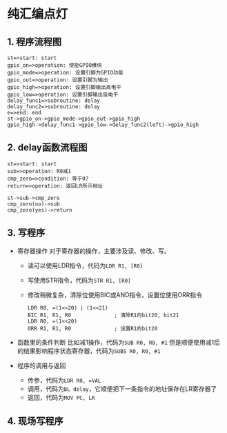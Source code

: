 # 纯汇编点灯 #

## 1. 程序流程图

```flow
st=>start: start
gpio_on=>operation: 使能GPIO模块
gpio_mode=>operation: 设置引脚为GPIO功能
gpio_out=>operation: 设置引脚为输出
gpio_high=>operation: 设置引脚输出高电平
gpio_low=>operation: 设置引脚输出低电平
delay_func1=>subroutine: delay
delay_func2=>subroutine: delay
e=>end: end
st->gpio_on->gpio_mode->gpio_out->gpio_high
gpio_high->delay_func1->gpio_low->delay_func2(left)->gpio_high
```
## 2. delay函数流程图

```flow
st=>start: start
sub=>operation: R0减1
cmp_zero=>condition: 等于0?
return=>operation: 返回LR所示地址

st->sub->cmp_zero
cmp_zero(no)->sub
cmp_zero(yes)->return
```

## 3. 写程序
* 寄存器操作
  对于寄存器的操作，主要涉及读、修改、写。

  * 读可以使用LDR指令，代码为`LDR R1, [R0]`

  * 写使用STR指令，代码为`STR R1, [R0]`

  * 修改稍微复杂，清除位使用BIC或AND指令，设置位使用ORR指令

    ```
    LDR R0, =(1<<20) | (1<<21)
    BIC R1, R1, R0              ; 清除R1的bit20, bit21
    LDR R0, =(1<<20)
    ORR R1, R1, R0              ; 设置R1的bit20
    ```

    

* 函数里的条件判断
比如减1操作，代码为`SUB R0, R0, #1`
但是顺便使用减1后的结果影响程序状态寄存器，代码为`SUBS R0, R0, #1`

* 程序的调用与返回
  * 传参，代码为`LDR R0, =VAL`
  + 调用，代码为`BL delay`，它顺便把下一条指令的地址保存在LR寄存器了
  + 返回，代码为`MOV PC, LR`

## 4. 现场写程序